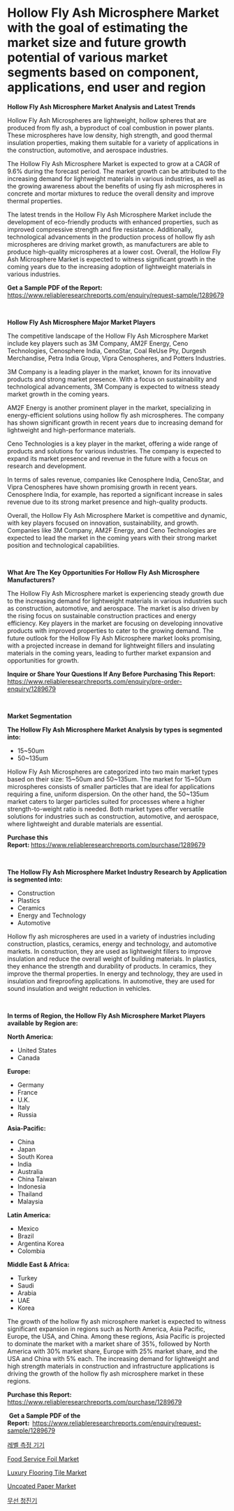 <p><h1>Hollow Fly Ash Microsphere Market with the goal of estimating the market size and future growth potential of various market segments based on component, applications, end user and region</h1></p><p><strong>Hollow Fly Ash Microsphere Market Analysis and Latest Trends</strong></p>
<p><p>Hollow Fly Ash Microspheres are lightweight, hollow spheres that are produced from fly ash, a byproduct of coal combustion in power plants. These microspheres have low density, high strength, and good thermal insulation properties, making them suitable for a variety of applications in the construction, automotive, and aerospace industries.</p><p>The Hollow Fly Ash Microsphere Market is expected to grow at a CAGR of 9.6% during the forecast period. The market growth can be attributed to the increasing demand for lightweight materials in various industries, as well as the growing awareness about the benefits of using fly ash microspheres in concrete and mortar mixtures to reduce the overall density and improve thermal properties.</p><p>The latest trends in the Hollow Fly Ash Microsphere Market include the development of eco-friendly products with enhanced properties, such as improved compressive strength and fire resistance. Additionally, technological advancements in the production process of hollow fly ash microspheres are driving market growth, as manufacturers are able to produce high-quality microspheres at a lower cost. Overall, the Hollow Fly Ash Microsphere Market is expected to witness significant growth in the coming years due to the increasing adoption of lightweight materials in various industries.</p></p>
<p><strong>Get a Sample PDF of the Report:&nbsp;</strong> <a href="https://www.reliableresearchreports.com/enquiry/request-sample/1289679">https://www.reliableresearchreports.com/enquiry/request-sample/1289679</a></p>
<p>&nbsp;</p>
<p><strong>Hollow Fly Ash Microsphere Major Market Players</strong></p>
<p><p>The competitive landscape of the Hollow Fly Ash Microsphere Market include key players such as 3M Company, AM2F Energy, Ceno Technologies, Cenosphere India, CenoStar, Coal ReUse Pty, Durgesh Merchandise, Petra India Group, Vipra Cenospheres, and Potters Industries. </p><p>3M Company is a leading player in the market, known for its innovative products and strong market presence. With a focus on sustainability and technological advancements, 3M Company is expected to witness steady market growth in the coming years.</p><p>AM2F Energy is another prominent player in the market, specializing in energy-efficient solutions using hollow fly ash microspheres. The company has shown significant growth in recent years due to increasing demand for lightweight and high-performance materials.</p><p>Ceno Technologies is a key player in the market, offering a wide range of products and solutions for various industries. The company is expected to expand its market presence and revenue in the future with a focus on research and development.</p><p>In terms of sales revenue, companies like Cenosphere India, CenoStar, and Vipra Cenospheres have shown promising growth in recent years. Cenosphere India, for example, has reported a significant increase in sales revenue due to its strong market presence and high-quality products.</p><p>Overall, the Hollow Fly Ash Microsphere Market is competitive and dynamic, with key players focused on innovation, sustainability, and growth. Companies like 3M Company, AM2F Energy, and Ceno Technologies are expected to lead the market in the coming years with their strong market position and technological capabilities.</p></p>
<p>&nbsp;</p>
<p><strong>What Are The Key Opportunities For Hollow Fly Ash Microsphere Manufacturers?</strong></p>
<p><p>The Hollow Fly Ash Microsphere market is experiencing steady growth due to the increasing demand for lightweight materials in various industries such as construction, automotive, and aerospace. The market is also driven by the rising focus on sustainable construction practices and energy efficiency. Key players in the market are focusing on developing innovative products with improved properties to cater to the growing demand. The future outlook for the Hollow Fly Ash Microsphere market looks promising, with a projected increase in demand for lightweight fillers and insulating materials in the coming years, leading to further market expansion and opportunities for growth.</p></p>
<p><strong>Inquire or Share Your Questions If Any Before Purchasing This Report:</strong> <a href="https://www.reliableresearchreports.com/enquiry/pre-order-enquiry/1289679">https://www.reliableresearchreports.com/enquiry/pre-order-enquiry/1289679</a></p>
<p>&nbsp;</p>
<p><strong>Market Segmentation</strong></p>
<p><strong>The Hollow Fly Ash Microsphere Market Analysis by types is segmented into:</strong></p>
<p><ul><li>15~50um</li><li>50~135um</li></ul></p>
<p><p>Hollow Fly Ash Microspheres are categorized into two main market types based on their size: 15~50um and 50~135um. The market for 15~50um microspheres consists of smaller particles that are ideal for applications requiring a fine, uniform dispersion. On the other hand, the 50~135um market caters to larger particles suited for processes where a higher strength-to-weight ratio is needed. Both market types offer versatile solutions for industries such as construction, automotive, and aerospace, where lightweight and durable materials are essential.</p></p>
<p><strong>Purchase this Report:&nbsp;</strong><a href="https://www.reliableresearchreports.com/purchase/1289679">https://www.reliableresearchreports.com/purchase/1289679</a></p>
<p>&nbsp;</p>
<p><strong>The Hollow Fly Ash Microsphere Market Industry Research by Application is segmented into:</strong></p>
<p><ul><li>Construction</li><li>Plastics</li><li>Ceramics</li><li>Energy and Technology</li><li>Automotive</li></ul></p>
<p><p>Hollow fly ash microspheres are used in a variety of industries including construction, plastics, ceramics, energy and technology, and automotive markets. In construction, they are used as lightweight fillers to improve insulation and reduce the overall weight of building materials. In plastics, they enhance the strength and durability of products. In ceramics, they improve the thermal properties. In energy and technology, they are used in insulation and fireproofing applications. In automotive, they are used for sound insulation and weight reduction in vehicles.</p></p>
<p>&nbsp;</p>
<p><strong>In terms of Region, the Hollow Fly Ash Microsphere Market Players available by Region are:</strong></p>
<p>
    <p> <strong> North America: </strong>
        <ul>
            <li>United States</li>
            <li>Canada</li>
        </ul>
        </p> 
    <p> <strong> Europe: </strong>
        <ul>
            <li>Germany</li>
            <li>France</li>
            <li>U.K.</li>
            <li>Italy</li>
            <li>Russia</li>
        </ul>
        </p> 
    <p> <strong> Asia-Pacific: </strong>
        <ul>
            <li>China</li>
            <li>Japan</li>
            <li>South Korea</li>
            <li>India</li>
            <li>Australia</li>
            <li>China Taiwan</li>
            <li>Indonesia</li>
            <li>Thailand</li>
            <li>Malaysia</li>
        </ul>
        </p> 
    <p> <strong> Latin America: </strong>
        <ul>
            <li>Mexico</li>
            <li>Brazil</li>
            <li>Argentina Korea</li>
            <li>Colombia</li>
        </ul>
        </p> 
    <p> <strong> Middle East & Africa: </strong>
        <ul>
            <li>Turkey</li>
            <li>Saudi</li>
            <li>Arabia</li>
            <li>UAE</li>
            <li>Korea</li>
        </ul>
    </p>
    </p>
<p><p>The growth of the hollow fly ash microsphere market is expected to witness significant expansion in regions such as North America, Asia Pacific, Europe, the USA, and China. Among these regions, Asia Pacific is projected to dominate the market with a market share of 35%, followed by North America with 30% market share, Europe with 25% market share, and the USA and China with 5% each. The increasing demand for lightweight and high strength materials in construction and infrastructure applications is driving the growth of the hollow fly ash microsphere market in these regions.</p></p>
<p><strong>Purchase this Report: </strong><a href="https://www.reliableresearchreports.com/purchase/1289679">https://www.reliableresearchreports.com/purchase/1289679</a></p>
<p>&nbsp;<strong>Get a Sample PDF of the Report:&nbsp;&nbsp;</strong><a href="https://www.reliableresearchreports.com/enquiry/request-sample/1289679">https://www.reliableresearchreports.com/enquiry/request-sample/1289679</a></p>
<p><strong></strong></p>
<p><p><a href="https://medium.com/@plelbej847484502/%EC%88%98%EC%9C%84-%EC%B8%A1%EC%A0%95-%EA%B8%B0%EA%B8%B0-%EC%8B%9C%EC%9E%A5-%EC%84%B1%EA%B3%B5%EC%A0%81%EC%9D%B8-%EB%B9%84%EC%A6%88%EB%8B%88%EC%8A%A4-%EC%A0%84%EB%9E%B5%EC%9D%98-%ED%95%B5%EC%8B%AC-2031%EB%85%84%EA%B9%8C%EC%A7%80%EC%9D%98-%EC%98%88%EC%B8%A1-d15611c7ac6d">레벨 측정 기기</a></p><p><a href="https://view.publitas.com/reportprime-1/insights-into-food-service-foil-market-size-analysing-market-share-trends-and-growth-from-2024-to-2031/">Food Service Foil Market</a></p><p><a href="https://funky-papaya-cf4.notion.site/Luxury-Flooring-Tile-Market-Dynamics-2024-2031-Also-about-Its-Market-Trends-Projections-and-Oppor-d2a645a4632945b6a68305ff770b85a9">Luxury Flooring Tile Market</a></p><p><a href="https://view.publitas.com/reportprime-1/uncoated-paper-market-provides-detailed-segmentation-of-this-market-based-on-type-application-and-region-and-forecast-for-the-period-from-2024-2031/">Uncoated Paper Market</a></p><p><a href="https://medium.com/@plelbej847484502/%EC%99%80%EC%9D%B4%EC%96%B4%EB%A0%88%EC%8A%A4-%EC%8A%A4%ED%85%8C%ED%86%A0%EC%8A%A4%EC%BD%94%ED%94%84-%EC%8B%9C%EC%9E%A5-%EB%8F%99%ED%96%A5-%EB%B0%8F-%EC%8B%9C%EC%9E%A5-%EB%B6%84%EC%84%9D%EC%9D%80-2024%EB%85%84%EB%B6%80%ED%84%B0-2031%EB%85%84%EA%B9%8C%EC%A7%80-%EC%98%88%EC%B8%A1%EB%90%A9%EB%8B%88%EB%8B%A4-583e42c6ebdb">무선 청진기</a></p></p>
